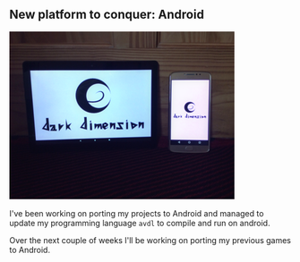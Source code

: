 ## New platform to conquer: Android

![avdl on android prototype](/images/news/avdl_android_prototype.png "avdl on Android")

I've been working on porting my projects to Android and managed to update my programming language `avdl` to compile and run on android.

Over the next couple of weeks I'll be working on porting my previous games to Android.
